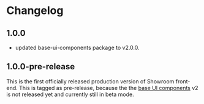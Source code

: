 # Changelog

## 1.0.0

* updated base-ui-components package to v2.0.0.

## 1.0.0-pre-release

This is the first officially released production version of Showroom front-end. 
This is tagged as pre-release, because the the [base UI components](https://github.com/base-angewandte/base-ui-components)
v2 is not released yet and currently still in beta mode.


